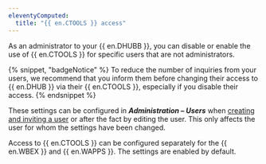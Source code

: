```yaml
---
eleventyComputed:
  title: "{{ en.CTOOLS }} access"
---
```

As an administrator to your {{ en.DHUBB }}, you can disable or enable the use of {{ en.CTOOLS }} for specific users that are not administrators.  

{% snippet, "badgeNotice" %} 
To reduce the number of inquiries from your users, we recommend that you inform them before changing their access to {{ en.DHUB }} via their {{ en.CTOOLS }}, especially if you disable their access. 
{% endsnippet %}
 
These settings can be configured in ***Administration – Users*** when [creating and inviting a user](/hub/web-interface/administration/management/users/create-invite-users/) or after the fact by editing the user. This only affects the user for whom the settings have been changed.  

Access to {{ en.CTOOLS }} can be configured separately for the {{ en.WBEX }} and {{ en.WAPPS }}. The settings are enabled by default.
